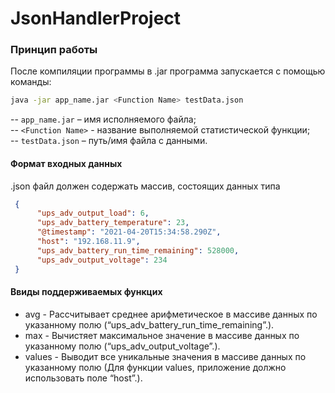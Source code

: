 # JsonHandlerProject

### Принцип работы
После компиляции программы в .jar программа запускается с помощью команды:
```bash
java -jar app_name.jar <Function Name> testData.json
```
-- ```app_name.jar``` – имя исполняемого файла;\
-- ```<Function Name>``` - название выполняемой статистической функции; \
-- ```testData.json``` – путь/имя файла с данными.

#### Формат входных данных
.json  файл должен содержать массив, состоящих данных типа

```json
 {
      "ups_adv_output_load": 6,
      "ups_adv_battery_temperature": 23,
      "@timestamp": "2021-04-20T15:34:58.290Z",
      "host": "192.168.11.9",
      "ups_adv_battery_run_time_remaining": 528000,
      "ups_adv_output_voltage": 234
 }
```

#### Ввиды поддерживаемых функцих
- avg - Рассчитывает среднее арифметическое в массиве данных по указанному полю (“ups_adv_battery_run_time_remaining”.).
- max - Вычистяет максимальное значение в массиве данных по указанному полю (“ups_adv_output_voltage”.).
- values - Выводит все уникальные значения в массиве данных по указанному полю (Для функции values, приложение должно использовать поле “host”.).
